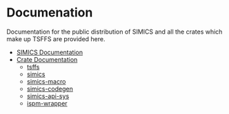 # Documenation

Documentation for the public distribution of SIMICS and all the crates which make up
TSFFS are provided here.

- [SIMICS Documentation](https://intel.github.io/tsffs/simics/)
- [Crate Documentation](https://intel.github.io/tsffs/crates/)
  - [tsffs](https://intel.github.io/tsffs/crates/tsffs/)
  - [simics](https://intel.github.io/tsffs/crates/simics)
  - [simics-macro](https://intel.github.io/tsffs/crates/simics_macro)
  - [simics-codegen](https://intel.github.io/tsffs/crates/simics_codegen)
  - [simics-api-sys](https://intel.github.io/tsffs/crates/simics_api_sys)
  - [ispm-wrapper](https://intel.github.io/tsffs/crates/ispm_wrapper)
